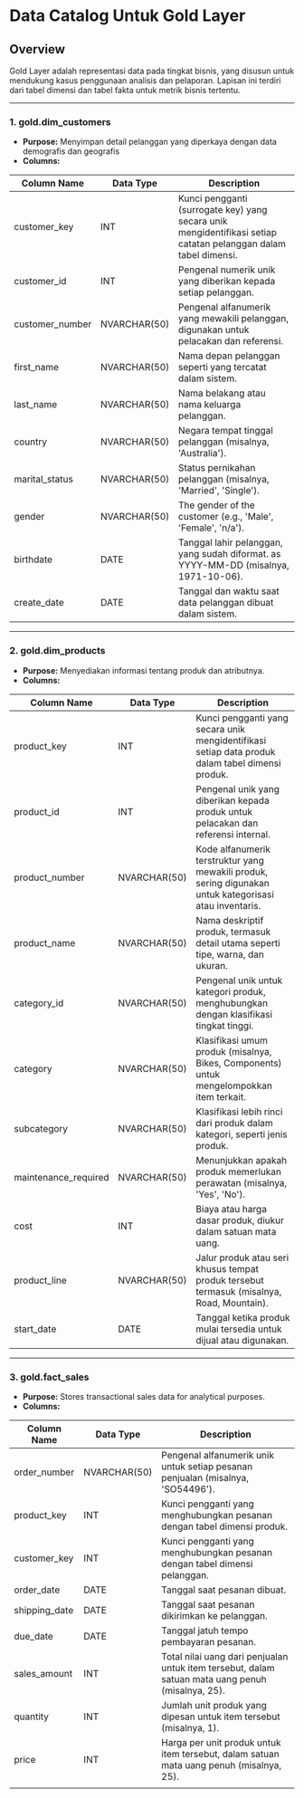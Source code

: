 # Data Catalog Untuk Gold Layer

## Overview
Gold Layer adalah representasi data pada tingkat bisnis, yang disusun untuk mendukung kasus penggunaan analisis dan pelaporan. Lapisan ini terdiri dari tabel dimensi dan tabel fakta untuk metrik bisnis tertentu.

---

### 1. **gold.dim_customers**
- **Purpose:** Menyimpan detail pelanggan yang diperkaya dengan data demografis dan geografis
- **Columns:**

| Column Name      | Data Type     | Description                                                                                   |
|------------------|---------------|-----------------------------------------------------------------------------------------------|
| customer_key     | INT           | Kunci pengganti (surrogate key) yang secara unik mengidentifikasi setiap catatan pelanggan dalam tabel dimensi.             |
| customer_id      | INT           | Pengenal numerik unik yang diberikan kepada setiap pelanggan.                                        |
| customer_number  | NVARCHAR(50)  | Pengenal alfanumerik yang mewakili pelanggan, digunakan untuk pelacakan dan referensi.        |
| first_name       | NVARCHAR(50)  | Nama depan pelanggan seperti yang tercatat dalam sistem.                                        |
| last_name        | NVARCHAR(50)  | Nama belakang atau nama keluarga pelanggan.                                                     |
| country          | NVARCHAR(50)  | Negara tempat tinggal pelanggan (misalnya, 'Australia').                               |
| marital_status   | NVARCHAR(50)  | Status pernikahan pelanggan (misalnya,  'Married', 'Single').                             |
| gender           | NVARCHAR(50)  | The gender of the customer (e.g., 'Male', 'Female', 'n/a').                                  |
| birthdate        | DATE          | Tanggal lahir pelanggan, yang sudah diformat. as YYYY-MM-DD (misalnya, 1971-10-06).               |
| create_date      | DATE          | Tanggal dan waktu saat data pelanggan dibuat dalam sistem.|

---

### 2. **gold.dim_products**
- **Purpose:** Menyediakan informasi tentang produk dan atributnya.
- **Columns:**

| Column Name         | Data Type     | Description                                                                                   |
|---------------------|---------------|-----------------------------------------------------------------------------------------------|
| product_key         | INT           | Kunci pengganti yang secara unik mengidentifikasi setiap data produk dalam tabel dimensi produk.         |
| product_id          | INT           | Pengenal unik yang diberikan kepada produk untuk pelacakan dan referensi internal.          |
| product_number      | NVARCHAR(50)  | Kode alfanumerik terstruktur yang mewakili produk, sering digunakan untuk kategorisasi atau inventaris. |
| product_name        | NVARCHAR(50)  | Nama deskriptif produk, termasuk detail utama seperti tipe, warna, dan ukuran.         |
| category_id         | NVARCHAR(50)  | Pengenal unik untuk kategori produk, menghubungkan dengan klasifikasi tingkat tinggi.     |
| category            | NVARCHAR(50)  | Klasifikasi umum produk (misalnya, Bikes, Components) untuk mengelompokkan item terkait.   |
| subcategory         | NVARCHAR(50)  | Klasifikasi lebih rinci dari produk dalam kategori, seperti jenis produk.      |
| maintenance_required| NVARCHAR(50)  | Menunjukkan apakah produk memerlukan perawatan (misalnya, 'Yes', 'No').                       |
| cost                | INT           | Biaya atau harga dasar produk, diukur dalam satuan mata uang.                            |
| product_line        | NVARCHAR(50)  | Jalur produk atau seri khusus tempat produk tersebut termasuk (misalnya, Road, Mountain).      |
| start_date          | DATE          | Tanggal ketika produk mulai tersedia untuk dijual atau digunakan.|

---

### 3. **gold.fact_sales**
- **Purpose:** Stores transactional sales data for analytical purposes.
- **Columns:**

| Column Name     | Data Type     | Description                                                                                   |
|-----------------|---------------|-----------------------------------------------------------------------------------------------|
| order_number    | NVARCHAR(50)  | Pengenal alfanumerik unik untuk setiap pesanan penjualan (misalnya, 'SO54496').                      |
| product_key     | INT           | Kunci pengganti yang menghubungkan pesanan dengan tabel dimensi produk.                               |
| customer_key    | INT           | Kunci pengganti yang menghubungkan pesanan dengan tabel dimensi pelanggan.                              |
| order_date      | DATE          | Tanggal saat pesanan dibuat.                                                          |
| shipping_date   | DATE          | Tanggal saat pesanan dikirimkan ke pelanggan.                                          |
| due_date        | DATE          | Tanggal jatuh tempo pembayaran pesanan.                                                      |
| sales_amount    | INT           | Total nilai uang dari penjualan untuk item tersebut, dalam satuan mata uang penuh (misalnya, 25).   |
| quantity        | INT           | Jumlah unit produk yang dipesan untuk item tersebut (misalnya, 1).                      |
| price           | INT           | Harga per unit produk untuk item tersebut, dalam satuan mata uang penuh (misalnya, 25).
      |
